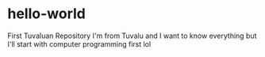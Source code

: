 # hello-world
First Tuvaluan Repository
I'm from Tuvalu and I want to know everything but I'll start with computer programming first lol
